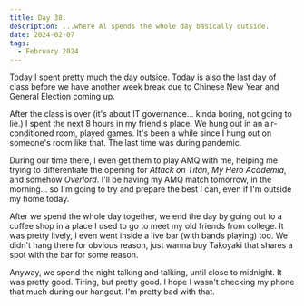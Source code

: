 ```yaml
---
title: Day 38.
description: ...where Al spends the whole day basically outside.
date: 2024-02-07
tags: 
  - February 2024
---
```


Today I spent pretty much the day outside. Today is also the last day of class before we have another week break due to Chinese New Year and General Election coming up.

After the class is over (it's about IT governance... kinda boring, not going to lie.) I spent the next 8 hours in my friend's place. We hung out in an air-conditioned room, played games. It's been a while since I hung out on someone's room like that. The last time was during pandemic.

During our time there, I even get them to play AMQ with me, helping me trying to differentiate the opening for *Attack on Titan*, *My Hero Academia*, and somehow *Overlord*. I'll be having my AMQ match tomorrow, in the morning... so I'm going to try and prepare the best I can, even if I'm outside my home today.

After we spend the whole day together, we end the day by going out to a coffee shop in a place I used to go to meet my old friends from college. It was pretty lively, I even went inside a live bar (with bands playing) too. We didn't hang there for obvious reason, just wanna buy Takoyaki that shares a spot with the bar for some reason.

Anyway, we spend the night talking and talking, until close to midnight. It was pretty good. Tiring, but pretty good. I hope I wasn't checking my phone that much during our hangout. I'm pretty bad with that.